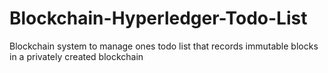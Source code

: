 # Blockchain-Hyperledger-Todo-List
Blockchain system to manage ones todo list that records immutable blocks in a privately created blockchain
